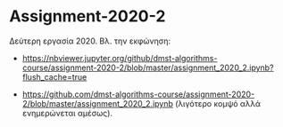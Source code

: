 # Assignment-2020-2

Δεύτερη εργασία 2020. Βλ. την εκφώνηση:

* <https://nbviewer.jupyter.org/github/dmst-algorithms-course/assignment-2020-2/blob/master/assignment_2020_2.ipynb?flush_cache=true>

* <https://github.com/dmst-algorithms-course/assignment-2020-2/blob/master/assignment_2020_2.ipynb> (λιγότερο κομψό αλλά ενημερώνεται αμέσως).
